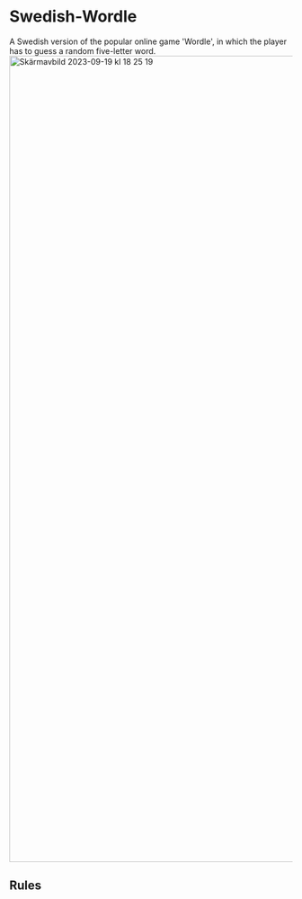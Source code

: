 # Swedish-Wordle
A Swedish version of the popular online game 'Wordle', in which the player has to guess a random five-letter word.
<img width="1435" alt="Skärmavbild 2023-09-19 kl  18 25 19" src="https://github.com/axel-nyman/Swedish-Wordle/assets/96598978/438662dd-b1ab-4d5c-9d31-003c0f537a41">

## Rules
